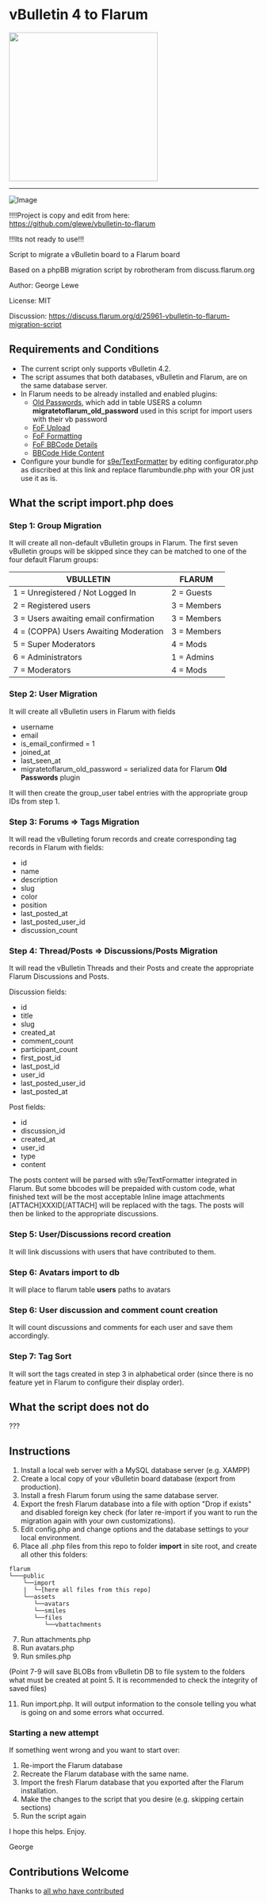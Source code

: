 # vBulletin 4 to Flarum

<img src="https://photomir.dn.ua/pastenupload/2022.06/25ntov.png" width="300"> 

---

![Image](https://user-images.githubusercontent.com/7197473/175793569-e4999013-dc75-4f12-a2ff-62fc23ff47f6.png)

!!!!Project is copy and edit from here:   
https://github.com/glewe/vbulletin-to-flarum

!!!Its not ready to use!!!

Script to migrate a vBulletin board to a Flarum board

Based on a phpBB migration script by robrotheram from discuss.flarum.org

Author:     George Lewe

License:    MIT

Discussion: https://discuss.flarum.org/d/25961-vbulletin-to-flarum-migration-script

## Requirements and Conditions
* The current script only supports vBulletin 4.2.
* The script assumes that both databases, vBulletin and Flarum, are on the same database server.
* In Flarum needs to be already installed and enabled plugins:
   * [Old Passwords](https://github.com/migratetoflarum/old-passwords.git), which add in table USERS a column **migratetoflarum_old_password** used in this script for import users with their vb password
   * [FoF Upload](https://github.com/FriendsOfFlarum/upload.git)
   * [FoF Formatting](https://github.com/FriendsOfFlarum/formatting.git)
   * [FoF BBCode Details](https://github.com/FriendsOfFlarum/bbcode-details.git)
   * [BBCode Hide Content](https://github.com/datlechin/flarum-bbcode-hide-content.git)
* Configure your bundle for [s9e/TextFormatter](https://s9etextformatter.readthedocs.io/Bundles/Your_own_bundle/) by editing configurator.php as discribed at this link and replace flarumbundle.php with your OR just use it as is. 

## What the script import.php does
### Step 1: Group Migration
It will create all non-default vBulletin groups in Flarum. The first seven vBulletin groups will be skipped since they can be matched to one of the four default Flarum groups:

| VBULLETIN                              | FLARUM      |
| -------------------------------------- |-------------|
| 1 = Unregistered / Not Logged In       | 2 = Guests  |
| 2 = Registered users                   | 3 = Members |
| 3 = Users awaiting email confirmation  | 3 = Members |
| 4 = (COPPA) Users Awaiting Moderation  | 3 = Members |
| 5 = Super Moderators                   | 4 = Mods    |
| 6 = Administrators                     | 1 = Admins  |
| 7 = Moderators                         | 4 = Mods    |

### Step 2: User Migration
It will create all vBulletin users in Flarum with fields
* username
* email
* is_email_confirmed = 1
* joined_at
* last_seen_at
* migratetoflarum_old_password = serialized data for Flarum **Old Passwords** plugin

It will then create the group_user tabel entries with the appropriate group IDs from step 1.

### Step 3: Forums => Tags Migration
It will read the vBulleting forum records and create corresponding tag records in Flarum with fields:
* id
* name
* description
* slug
* color
* position
* last_posted_at
* last_posted_user_id
* discussion_count

### Step 4: Thread/Posts => Discussions/Posts Migration
It will read the vBulletin Threads and their Posts and create the appropriate Flarum Discussions and Posts.

Discussion fields:
* id
* title
* slug
* created_at
* comment_count
* participant_count
* first_post_id
* last_post_id
* user_id
* last_posted_user_id
* last_posted_at

Post fields:
* id
* discussion_id
* created_at
* user_id
* type
* content

The posts content will be parsed with s9e/TextFormatter integrated in Flarum. But some bbcodes will be prepaided with custom code, what finished text will be the most acceptable
Inline image attachments [ATTACH]XXXID[/ATTACH] will be replaced with the <UPL-IMAGE-PREVIEW></UPL-IMAGE-PREVIEW> tags.
The posts will then be linked to the appropriate discussions.

### Step 5: User/Discussions record creation
It will link discussions with users that have contributed to them.

### Step 6: Avatars import to db
It will place to flarum table **users** paths to avatars

### Step 6: User discussion and comment count creation
It will count discussions and comments for each user and save them accordingly.

### Step 7: Tag Sort
It will sort the tags created in step 3 in alphabetical order (since there is no feature yet in Flarum to configure their display order).

## What the script does not do
???

## Instructions

1. Install a local web server with a MySQL database server (e.g. XAMPP)
2. Create a local copy of your vBulletin board database (export from production).
3. Install a fresh Flarum forum using the same database server.
4. Export the fresh Flarum database into a file with option "Drop if exists" and disabled foreign key check (for later re-import if you want to run the migration again with your own customizations).
5. Edit config.php and change options and the database settings to your local environment.
6. Place all .php files from this repo to folder **import** in site root, and create all other this folders:
```
flarum
└───public
	└──import
	|  └─[here all files from this repo]
	└──assets
	   └──avatars
	   └──smiles
	   └──files
	      └──vbattachments 
```
7. Run attachments.php
8. Run avatars.php
9. Run smiles.php 

(Point 7-9 will save BLOBs from vBulletin DB to file system to the folders what must be created at point 5. It is recommended to check the integrity of saved files)

11. Run import.php. It will output information to the console telling you what is going on and some errors what occurred. 

### Starting a new attempt
If something went wrong and you want to start over:
1. Re-import the Flarum database
2. Recreate the Flarum database with the same name.
3. Import the fresh Flarum database that you exported after the Flarum installation.
4. Make the changes to the script that you desire (e.g. skipping certain sections)
4. Run the script again

I hope this helps.
Enjoy.

George

## Contributions Welcome
Thanks to [all who have contributed](https://github.com/glewe/vbulletin_to_flarum/graphs/contributors)
